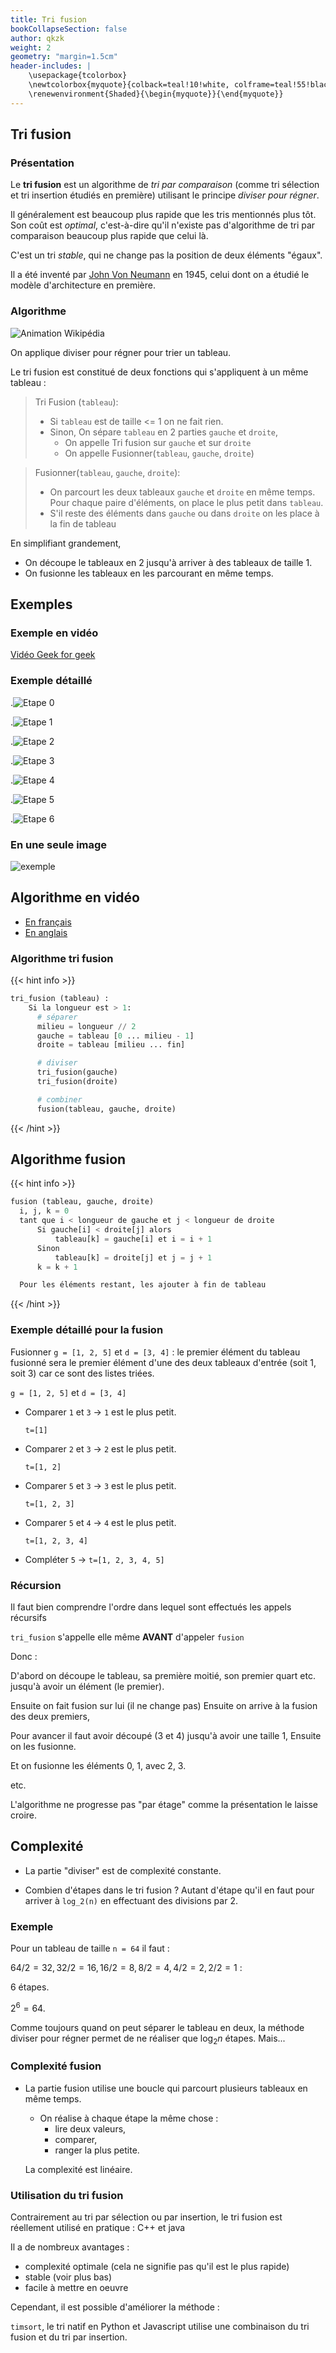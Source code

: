 ```yaml
---
title: Tri fusion
bookCollapseSection: false
author: qkzk
weight: 2
geometry: "margin=1.5cm"
header-includes: |
    \usepackage{tcolorbox}
    \newtcolorbox{myquote}{colback=teal!10!white, colframe=teal!55!black}
    \renewenvironment{Shaded}{\begin{myquote}}{\end{myquote}}
---
```


## Tri fusion

### Présentation

Le **tri fusion** est un algorithme de _tri par comparaison_ (comme tri sélection et tri insertion étudiés en première) utilisant le principe _diviser pour régner_.

Il généralement est beaucoup plus rapide que les tris mentionnés plus tôt. Son coût est _optimal_, c'est-à-dire qu'il n'existe pas d'algorithme de tri par comparaison beaucoup plus rapide que celui là.

C'est un tri _stable_, qui ne change pas la position de deux éléments "égaux".

Il a été inventé par [John Von Neumann](https://fr.wikipedia.org/wiki/John_von_Neumann) en 1945, celui dont on a étudié le modèle d'architecture en première.

### Algorithme

![Animation Wikipédia](./img/Merge-sort-example-300px.gif)

On applique diviser pour régner pour trier un tableau.

Le tri fusion est constitué de deux fonctions qui s'appliquent à un même tableau :

> Tri Fusion (`tableau`):
> 
> * Si `tableau` est de taille <= 1 on ne fait rien.
> * Sinon, On sépare `tableau` en 2 parties `gauche` et `droite`,
>     * On appelle Tri fusion sur `gauche` et sur `droite`
>     * On appelle Fusionner(`tableau`, `gauche`, `droite`)


> Fusionner(`tableau`, `gauche`, `droite`):
> 
> * On parcourt les deux tableaux `gauche` et `droite` en même temps.\
>     Pour chaque paire d'éléments, on place le plus petit dans `tableau`.
> * S'il reste des éléments dans `gauche` ou dans `droite` on les place à la fin
>     de tableau

En simplifiant grandement,

- On découpe le tableaux en 2 jusqu'à arriver à des tableaux de taille 1.
- On fusionne les tableaux en les parcourant en même temps.

## Exemples

### Exemple en vidéo

[Vidéo Geek for geek](https://www.youtube.com/watch?v=JSceec-wEyw)

### Exemple détaillé

<!-- .![Etape 0](./img/tri_fusion_00.png){height=25%} -->
.![Etape 0](./img/tri_fusion_00.png)


<!-- .![Etape 1](./img/tri_fusion_01.png){height=25%} -->
.![Etape 1](./img/tri_fusion_01.png)


<!-- .![Etape 2](./img/tri_fusion_02.png){height=25%} -->
.![Etape 2](./img/tri_fusion_02.png)


<!-- .![Etape 3](./img/tri_fusion_03.png){height=25%} -->
.![Etape 3](./img/tri_fusion_03.png)


<!-- .![Etape 4](./img/tri_fusion_04.png){height=25%} -->
.![Etape 4](./img/tri_fusion_04.png)


<!-- .![Etape 5](./img/tri_fusion_05.png){height=25%} -->
.![Etape 5](./img/tri_fusion_05.png)


.![Etape 6](./img/tri_fusion_06.png)


### En une seule image

![exemple](./img/0.png)

## Algorithme en vidéo 

- [En français](https://www.youtube.com/watch?v=R5byY8IkS3Q)
- [En anglais](https://www.youtube.com/watch?v=TzeBrDU-JaY )

### Algorithme tri fusion


{{< hint info >}}
```python
tri_fusion (tableau) :
    Si la longueur est > 1:
      # séparer
      milieu = longueur // 2
      gauche = tableau [0 ... milieu - 1]
      droite = tableau [milieu ... fin]

      # diviser
      tri_fusion(gauche)
      tri_fusion(droite)

      # combiner
      fusion(tableau, gauche, droite)
```
{{< /hint >}}

## Algorithme fusion

{{< hint info >}}
```python
fusion (tableau, gauche, droite)
  i, j, k = 0
  tant que i < longueur de gauche et j < longueur de droite
      Si gauche[i] < droite[j] alors
          tableau[k] = gauche[i] et i = i + 1
      Sinon
          tableau[k] = droite[j] et j = j + 1
      k = k + 1

  Pour les éléments restant, les ajouter à fin de tableau
```
{{< /hint >}}

### Exemple détaillé pour la fusion

Fusionner `g = [1, 2, 5]` et `d = [3, 4]` : le premier élément du tableau
fusionné sera le premier élément d'une des deux tableaux d'entrée
(soit 1, soit 3) car ce sont des listes triées.



`g = [1, 2, 5]` et `d = [3, 4]`

* Comparer `1` et `3` → `1` est le plus petit.

    `t=[1]`
* Comparer `2`  et `3` → `2` est le plus petit.

    `t=[1, 2]`
* Comparer `5` et `3` → `3` est le plus petit.

    `t=[1, 2, 3]`
* Comparer `5` et `4` → `4` est le plus petit.

    `t=[1, 2, 3, 4]`
* Compléter `5` → `t=[1, 2, 3, 4, 5]`


### Récursion

Il faut bien comprendre l'ordre dans lequel sont effectués les appels récursifs

`tri_fusion` s'appelle elle même **AVANT** d'appeler `fusion`

Donc :

D'abord on découpe le tableau, sa première moitié, son premier quart etc.
jusqu'à avoir un élément (le premier).

Ensuite on fait fusion sur lui (il ne change pas)
Ensuite on arrive à la fusion des deux premiers,



Pour avancer il faut avoir découpé (3 et 4) jusqu'à avoir une taille 1,
Ensuite on les fusionne.

Et on fusionne les éléments 0, 1, avec 2, 3.

etc.

L'algorithme ne progresse pas "par étage" comme la présentation le laisse croire.

## Complexité

* La partie "diviser" est de complexité constante.

* Combien d'étapes dans le tri fusion ? Autant d'étape qu'il en faut pour arriver
    à `log_2(n)` en effectuant des divisions par 2.

### Exemple

Pour un tableau de taille `n = 64` il faut :

$64/2 = 32, 32/2 = 16, 16/2=8, 8/2=4, 4/2=2, 2/2=1$ :

6 étapes.

$2^6 = 64$.

Comme toujours quand on peut séparer le tableau en deux, la méthode diviser
pour régner permet de ne réaliser que $\log_2 n$ étapes. Mais...

### Complexité fusion

* La partie fusion utilise une boucle qui parcourt plusieurs tableaux en même temps.
    * On réalise à chaque étape la même chose :
      * lire deux valeurs,
      * comparer,
      * ranger la plus petite.

    La complexité est linéaire.

### Utilisation du tri fusion

Contrairement au tri par sélection ou par insertion, le tri fusion est
réellement utilisé en pratique : C++ et java

Il a de nombreux avantages :

* complexité optimale (cela ne signifie pas qu'il est le plus rapide)
* stable (voir plus bas)
* facile à mettre en oeuvre

Cependant, il est possible d'améliorer la méthode :

`timsort`, le tri natif en Python et Javascript utilise une combinaison
du tri fusion et du tri par insertion.
